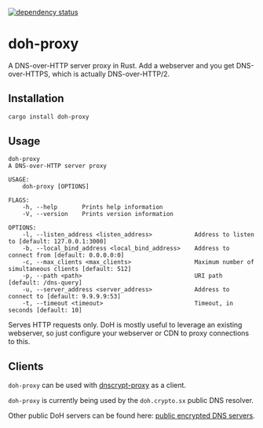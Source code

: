 [![dependency status](https://deps.rs/repo/github/jedisct1/rust-doh/status.svg)](https://deps.rs/repo/github/jedisct1/rust-doh)

# doh-proxy

A DNS-over-HTTP server proxy in Rust. Add a webserver and you get DNS-over-HTTPS, which is actually DNS-over-HTTP/2.

## Installation

```sh
cargo install doh-proxy
```

## Usage

```text
doh-proxy
A DNS-over-HTTP server proxy

USAGE:
    doh-proxy [OPTIONS]

FLAGS:
    -h, --help       Prints help information
    -V, --version    Prints version information

OPTIONS:
    -l, --listen_address <listen_address>            Address to listen to [default: 127.0.0.1:3000]
    -b, --local_bind_address <local_bind_address>    Address to connect from [default: 0.0.0.0:0]
    -c, --max_clients <max_clients>                  Maximum number of simultaneous clients [default: 512]
    -p, --path <path>                                URI path [default: /dns-query]
    -u, --server_address <server_address>            Address to connect to [default: 9.9.9.9:53]
    -t, --timeout <timeout>                          Timeout, in seconds [default: 10]
```

Serves HTTP requests only. DoH is mostly useful to leverage an existing webserver, so just configure your webserver or CDN to proxy connections to this.

## Clients

`doh-proxy` can be used with [dnscrypt-proxy](https://github.com/jedisct1/dnscrypt-proxy)
as a client.

`doh-proxy` is currently being used by the `doh.crypto.sx` public DNS resolver.

Other public DoH servers can be found here: [public encrypted DNS servers](https://dnscrypt.info/public-servers).

